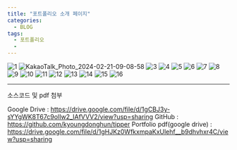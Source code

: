 ```yaml
---
title: "포트폴리오 소개 페이지"
categories:
  - BLOG
tags:
  - 포트폴리오
  - 
---
```


![1](https://github.com/kyoungdonghun/kyoungdonghun.github.io/assets/131953403/8fc89239-4168-42c7-b8dc-c612f769263c)
![KakaoTalk_Photo_2024-02-21-09-08-58](https://github.com/kyoungdonghun/kyoungdonghun.github.io/assets/131953403/330bab8f-9163-4d8c-af0d-44433c78b174)
![3](https://github.com/kyoungdonghun/kyoungdonghun.github.io/assets/131953403/861a6b67-1c49-4ce0-8ac4-330065334bb9)
![4](https://github.com/kyoungdonghun/kyoungdonghun.github.io/assets/131953403/9284ba66-6ce8-4469-9951-51df4b7d79d1)
![5](https://github.com/kyoungdonghun/kyoungdonghun.github.io/assets/131953403/4e2705bf-0c1e-4449-b19c-9fd1a580ae07)
![6](https://github.com/kyoungdonghun/kyoungdonghun.github.io/assets/131953403/5c2cb52a-81aa-490b-b79a-b10a7770d5e5)
![7](https://github.com/kyoungdonghun/kyoungdonghun.github.io/assets/131953403/52952646-063c-42bb-a7b2-016ab192a442)
![8](https://github.com/kyoungdonghun/kyoungdonghun.github.io/assets/131953403/8783ed85-08c7-4739-99ad-1f46e323ec49)
![9](https://github.com/kyoungdonghun/kyoungdonghun.github.io/assets/131953403/c55298e9-0354-4c2e-9a91-9ea8ae6e21cb)
![10](https://github.com/kyoungdonghun/kyoungdonghun.github.io/assets/131953403/7d3ca951-766b-4bfa-a686-6f0879c1f4bc)
![11](https://github.com/kyoungdonghun/kyoungdonghun.github.io/assets/131953403/0167ae5b-b968-4753-9493-bb3cc95efaef)
![12](https://github.com/kyoungdonghun/kyoungdonghun.github.io/assets/131953403/db3f91de-2af9-4898-9185-ddf031149f52)
![13](https://github.com/kyoungdonghun/kyoungdonghun.github.io/assets/131953403/ef5bbadc-71e5-4381-b5b4-cd28edd3322c)
![14](https://github.com/kyoungdonghun/kyoungdonghun.github.io/assets/131953403/32f654b0-43cb-412f-9983-62782f277958)
![15](https://github.com/kyoungdonghun/kyoungdonghun.github.io/assets/131953403/5a85dbc1-4a5b-4311-917d-9650ad4a3b23)
![16](https://github.com/kyoungdonghun/kyoungdonghun.github.io/assets/131953403/4e491c16-9354-4896-a3e7-1663fe4f7707)


----

소스코드 및 pdf 첨부

Google Drive : https://drive.google.com/file/d/1gCBJ3y-sYYgWK8T67c9olIw2_IAfVVV2/view?usp=sharing
GitHub : https://github.com/kyoungdonghun/tipper
Portfolio pdf(google drive) :  https://drive.google.com/file/d/1gHJKz0WfkxmpaKxUlehf__b9dhvhxr4C/view?usp=sharing